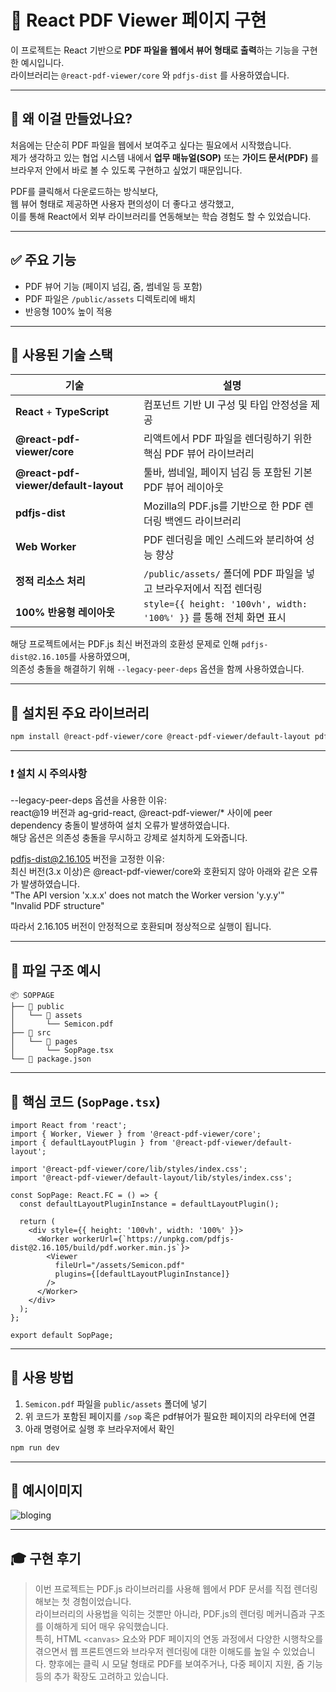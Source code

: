 # 📄 React PDF Viewer 페이지 구현

이 프로젝트는 React 기반으로 **PDF 파일을 웹에서 뷰어 형태로 출력**하는 기능을 구현한 예시입니다.  
라이브러리는 `@react-pdf-viewer/core` 와 `pdfjs-dist` 를 사용하였습니다.

---

## 🧐 왜 이걸 만들었나요?

처음에는 단순히 PDF 파일을 웹에서 보여주고 싶다는 필요에서 시작했습니다.  
제가 생각하고 있는 협업 시스템 내에서 **업무 매뉴얼(SOP)** 또는 **가이드 문서(PDF)** 를  
브라우저 안에서 바로 볼 수 있도록 구현하고 싶었기 때문입니다.

PDF를 클릭해서 다운로드하는 방식보다,  
웹 뷰어 형태로 제공하면 사용자 편의성이 더 좋다고 생각했고,  
이를 통해 React에서 외부 라이브러리를 연동해보는 학습 경험도 할 수 있었습니다.

---

## ✅ 주요 기능

- PDF 뷰어 기능 (페이지 넘김, 줌, 썸네일 등 포함)
- PDF 파일은 `/public/assets` 디렉토리에 배치
- 반응형 100% 높이 적용

---

## 🔧 사용된 기술 스택

| 기술 | 설명 |
|------|------|
| **React** + **TypeScript** | 컴포넌트 기반 UI 구성 및 타입 안정성을 제공 |
| **@react-pdf-viewer/core** | 리액트에서 PDF 파일을 렌더링하기 위한 핵심 PDF 뷰어 라이브러리 |
| **@react-pdf-viewer/default-layout** | 툴바, 썸네일, 페이지 넘김 등 포함된 기본 PDF 뷰어 레이아웃 |
| **pdfjs-dist** | Mozilla의 PDF.js를 기반으로 한 PDF 렌더링 백엔드 라이브러리 |
| **Web Worker** | PDF 렌더링을 메인 스레드와 분리하여 성능 향상 |
| **정적 리소스 처리** | `/public/assets/` 폴더에 PDF 파일을 넣고 브라우저에서 직접 렌더링 |
| **100% 반응형 레이아웃** | `style={{ height: '100vh', width: '100%' }}` 를 통해 전체 화면 표시 |

해당 프로젝트에서는 PDF.js 최신 버전과의 호환성 문제로 인해 `pdfjs-dist@2.16.105`를 사용하였으며,  
의존성 충돌을 해결하기 위해 `--legacy-peer-deps` 옵션을 함께 사용하였습니다.

---

## 🧩 설치된 주요 라이브러리

```bash
npm install @react-pdf-viewer/core @react-pdf-viewer/default-layout pdfjs-dist@2.16.105 --legacy-peer-deps
```

---

### ❗ 설치 시 주의사항

--legacy-peer-deps 옵션을 사용한 이유:<br>
react@19 버전과 ag-grid-react, @react-pdf-viewer/* 사이에 peer dependency 충돌이 발생하여 설치 오류가 발생하였습니다.<br>
해당 옵션은 의존성 충돌을 무시하고 강제로 설치하게 도와줍니다.<p>

pdfjs-dist@2.16.105 버전을 고정한 이유:<br>
최신 버전(3.x 이상)은 @react-pdf-viewer/core와 호환되지 않아 아래와 같은 오류가 발생하였습니다.<br>
"The API version 'x.x.x' does not match the Worker version 'y.y.y'"<br>
"Invalid PDF structure"<p>

따라서 2.16.105 버전이 안정적으로 호환되며 정상적으로 실행이 됩니다.<p>

---

## 📁 파일 구조 예시

```
📦 SOPPAGE
├── 📂 public
│   └── 📂 assets
│       └── Semicon.pdf
├── 📂 src
│   └── 📂 pages
│       └── SopPage.tsx
└── 📄 package.json
```

---

## 🧾 핵심 코드 (`SopPage.tsx`)

```tsx
import React from 'react';
import { Worker, Viewer } from '@react-pdf-viewer/core';
import { defaultLayoutPlugin } from '@react-pdf-viewer/default-layout';

import '@react-pdf-viewer/core/lib/styles/index.css';
import '@react-pdf-viewer/default-layout/lib/styles/index.css';

const SopPage: React.FC = () => {
  const defaultLayoutPluginInstance = defaultLayoutPlugin();

  return (
    <div style={{ height: '100vh', width: '100%' }}>
      <Worker workerUrl={`https://unpkg.com/pdfjs-dist@2.16.105/build/pdf.worker.min.js`}>
        <Viewer
          fileUrl="/assets/Semicon.pdf"
          plugins={[defaultLayoutPluginInstance]}
        />
      </Worker>
    </div>
  );
};

export default SopPage;
```

---

## 📝 사용 방법

1. `Semicon.pdf` 파일을 `public/assets` 폴더에 넣기  
2. 위 코드가 포함된 페이지를 `/sop` 혹은 pdf뷰어가 필요한 페이지의 라우터에 연결  
3. 아래 명령어로 실행 후 브라우저에서 확인

```bash
npm run dev
```

---

##  📸 예시이미지 

![bloging](https://github.com/user-attachments/assets/31bdecc2-86f9-4087-add2-02182255bbe7)


---

## 🎓 구현 후기

> 이번 프로젝트는 PDF.js 라이브러리를 사용해 웹에서 PDF 문서를 직접 렌더링해보는 첫 경험이었습니다.  
> 라이브러리의 사용법을 익히는 것뿐만 아니라, PDF.js의 렌더링 메커니즘과 구조를 이해하게 되어 매우 유익했습니다.  
> 특히, HTML `<canvas>` 요소와 PDF 페이지의 연동 과정에서 다양한 시행착오를 겪으면서 웹 프론트엔드와 브라우저 렌더링에 대한 이해도를 높일 수 있었습니다.
> 향후에는 클릭 시 모달 형태로 PDF를 보여주거나, 다중 페이지 지원, 줌 기능 등의 추가 확장도 고려하고 있습니다.
